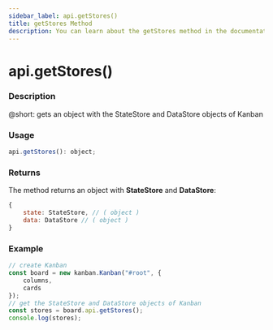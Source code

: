 ```yaml
---
sidebar_label: api.getStores()
title: getStores Method
description: You can learn about the getStores method in the documentation of the DHTMLX JavaScript Kanban library. Browse developer guides and API reference, try out code examples and live demos, and download a free 30-day evaluation version of DHTMLX Kanban.
---
```


# api.getStores()

### Description

@short: gets an object with the StateStore and DataStore objects of Kanban

### Usage

~~~jsx {}
api.getStores(): object;
~~~

### Returns

The method returns an object with **StateStore** and **DataStore**:

~~~jsx {}
{
	state: StateStore, // ( object )
	data: DataStore // ( object )
}
~~~

### Example

~~~jsx {7}
// create Kanban
const board = new kanban.Kanban("#root", {
	columns,
	cards
});
// get the StateStore and DataStore objects of Kanban
const stores = board.api.getStores();
console.log(stores);
~~~
